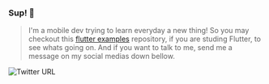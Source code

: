 ### Sup! 👋

<!--
- 🔭 I’m currently working on ...
- 🌱 I’m currently learning ...
- 👯 I’m looking to collaborate on ...
- 🤔 I’m looking for help with ...
- 💬 Ask me about ...
- 📫 How to reach me: ...
- 😄 Pronouns: ...
- ⚡ Fun fact: ...
-->

> I'm a mobile dev trying to learn everyday a new thing! So you may checkout this [flutter examples](https://github.com/ThiagoEvoa/flutter_examples) repository, if you are studing Flutter, to see whats going on. And if you want to talk to me, send me a message on my social medias down bellow.

![Twitter URL](https://img.shields.io/twitter/url?label=thiagoEvoa&style=social&url=https%3A%2F%2Ftwitter.com%2Fthiagoevoa2)
